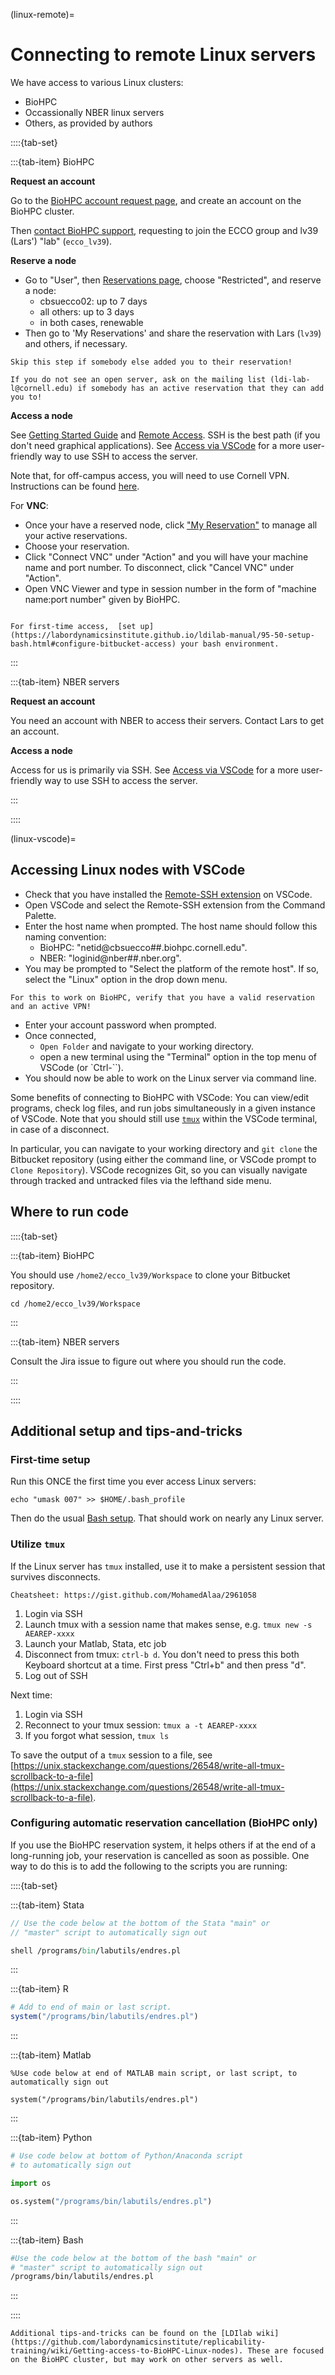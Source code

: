 (linux-remote)=
# Connecting to remote Linux servers

We have access to various Linux clusters:

- BioHPC
- Occassionally NBER linux servers
- Others, as provided by authors



::::{tab-set}

:::{tab-item} BioHPC


**Request an account**

Go to the [BioHPC account request page](https://biohpc.cornell.edu/NewUserRequest.aspx), and create an account on the BioHPC cluster.

Then [contact BioHPC support](https://biohpc.cornell.edu/contact.aspx), requesting to join the ECCO group and lv39 (Lars') "lab" (`ecco_lv39`).

**Reserve a node**

- Go to "User", then  [Reservations page](https://biohpc.cornell.edu/lab/labres.aspx), choose "Restricted", and reserve a node:
  - cbsuecco02: up to 7 days
  - all others: up to 3 days
  - in both cases, renewable
- Then go to 'My Reservations' and share the reservation with Lars (`lv39`) and others, if necessary.

```{note}
Skip this step if somebody else added you to their reservation!
```

```{note}
If you do not see an open server, ask on the mailing list (ldi-lab-l@cornell.edu) if somebody has an active reservation that they can add you to!
```

**Access a node**

See [Getting Started Guide](https://biohpc.cornell.edu/lab/userguide.aspx?a=quickstart) and [Remote Access](https://biohpc.cornell.edu/lab/doc/Remote_access.pdf). SSH is the best path (if you don't need graphical applications). See [Access via VSCode](linux-vscode) for a more user-friendly way to use SSH to access the server.

Note that, for off-campus access, you will need to use Cornell VPN. Instructions can be found [here](https://it.cornell.edu/cuvpn).

For **VNC**: 

- Once your have a reserved node, click ["My Reservation"](https://biohpc.cornell.edu/lab/labresman.aspx) to manage all your active reservations. 
- Choose your reservation. 
- Click "Connect VNC" under "Action" and you will have your machine name and port number. To disconnect, click "Cancel VNC" under "Action".
- Open VNC Viewer and type in session number in the form of "machine name:port number" given by BioHPC.

```{tip}

For first-time access,  [set up](https://labordynamicsinstitute.github.io/ldilab-manual/95-50-setup-bash.html#configure-bitbucket-access) your bash environment.
```

:::

:::{tab-item} NBER servers

**Request an account**

You need an account with NBER to access their servers. Contact Lars  to get an account.


**Access a node**

Access for us is primarily via SSH. See [Access via VSCode](linux-vscode) for a more user-friendly way to use SSH to access the server.

:::

::::

(linux-vscode)=
## Accessing Linux nodes with VSCode

- Check that you have installed the [Remote-SSH extension](https://marketplace.visualstudio.com/items?itemName=ms-vscode-remote.remote-ssh) on VSCode.
- Open VSCode and select the Remote-SSH extension from the Command Palette.
- Enter the host name when prompted. The host name should follow this naming convention: 
  - BioHPC: "netid@cbsuecco##.biohpc.cornell.edu".
  - NBER: "loginid@nber##.nber.org".
- You may be prompted to "Select the platform of the remote host". If so, select the "Linux" option in the drop down menu.

```{tip}
For this to work on BioHPC, verify that you have a valid reservation and an active VPN! 
```

- Enter your account password when prompted.
- Once connected, 
  - `Open Folder` and navigate to your working directory.
  - open a new terminal using the "Terminal" option in the top menu of VSCode (or `Ctrl-\``).
- You should now be able to work on the Linux server via command line. 

Some benefits of connecting to BioHPC with VSCode: You can view/edit programs, check log files, and run jobs simultaneously in a given instance of VSCode. Note that you should still use [`tmux`](https://github.com/labordynamicsinstitute/replicability-training/wiki/Getting-access-to-BioHPC-Linux-nodes#utilize-tmux) within the VSCode terminal, in case of a disconnect. 

In particular, you can navigate to your working directory and `git clone` the Bitbucket repository (using either the command line, or VSCode prompt to `Clone Repository`). VSCode recognizes Git, so you can visually navigate through tracked and untracked files via the lefthand side menu.

## Where to run code



::::{tab-set}

:::{tab-item} BioHPC

You should use `/home2/ecco_lv39/Workspace` to clone your Bitbucket repository.

```{bash}
cd /home2/ecco_lv39/Workspace
```

:::

:::{tab-item} NBER servers

Consult the Jira issue to figure out where you should run the code.

:::

::::

## Additional setup and tips-and-tricks

### First-time setup

Run this ONCE the first time you ever access Linux servers:

```
echo "umask 007" >> $HOME/.bash_profile
```

Then do the usual [Bash setup](setup-bash). That should work on nearly any Linux server.


### Utilize `tmux`

If the Linux server has `tmux` installed, use it to make a persistent session that survives disconnects. 

```{tip}
Cheatsheet: https://gist.github.com/MohamedAlaa/2961058
```

1. Login via SSH
2. Launch tmux with a session name that makes sense, e.g. `tmux new -s AEAREP-xxxx`
3. Launch your Matlab, Stata, etc job
4. Disconnect from tmux: `ctrl-b d`. You don't need to press this both Keyboard shortcut at a time. First press "Ctrl+b" and then press "d".
5. Log out of SSH

Next time:

1. Login via SSH
2. Reconnect to your tmux session: `tmux a -t AEAREP-xxxx`
3. If you forgot what session, `tmux ls`

To save the output of a `tmux` session to a file, see [https://unix.stackexchange.com/questions/26548/write-all-tmux-scrollback-to-a-file](https://unix.stackexchange.com/questions/26548/write-all-tmux-scrollback-to-a-file).


### Configuring automatic reservation cancellation (BioHPC only)

If you use the BioHPC reservation system, it helps others if at the end of a long-running job, your reservation is cancelled as soon as possible. One way to do this is to add the following to the scripts you are running:




::::{tab-set}


:::{tab-item}  Stata

```stata
// Use the code below at the bottom of the Stata "main" or 
// "master" script to automatically sign out 

shell /programs/bin/labutils/endres.pl 
```


:::

:::{tab-item} R

```r
# Add to end of main or last script.
system("/programs/bin/labutils/endres.pl")
```


:::

:::{tab-item} Matlab

```
%Use code below at end of MATLAB main script, or last script, to automatically sign out

system("/programs/bin/labutils/endres.pl")
```


:::

:::{tab-item}  Python

```python
# Use code below at bottom of Python/Anaconda script 
# to automatically sign out

import os

os.system("/programs/bin/labutils/endres.pl")
```

:::


:::{tab-item}  Bash

```bash
#Use the code below at the bottom of the bash "main" or 
# "master" script to automatically sign out 
/programs/bin/labutils/endres.pl 
```

:::

::::



```{tip}
Additional tips-and-tricks can be found on the [LDIlab wiki](https://github.com/labordynamicsinstitute/replicability-training/wiki/Getting-access-to-BioHPC-Linux-nodes). These are focused on the BioHPC cluster, but may work on other servers as well.
```

